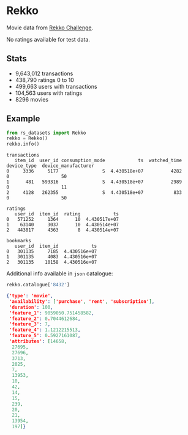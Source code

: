 # Rekko

Movie data from [Rekko Challenge](https://boosters.pro/championship/rekko_challenge/data). 

No ratings available for test data.

## Stats
- 9,643,012 transactions
- 438,790 ratings 0 to 10
- 499,663 users with transactions
- 104,563 users with ratings
- 8296 movies

## Example

```python
from rs_datasets import Rekko
rekko = Rekko()
rekko.info()
```
```text
transactions
   item_id  user_id consumption_mode            ts  watched_time  device_type  device_manufacturer
0     3336     5177                S  4.430518e+07          4282            0                   50
1      481   593316                S  4.430518e+07          2989            0                   11
2     4128   262355                S  4.430518e+07           833            0                   50

ratings
   user_id  item_id  rating            ts
0   571252     1364      10  4.430517e+07
1    63140     3037      10  4.430514e+07
2   443817     4363       8  4.430514e+07

bookmarks
   user_id  item_id            ts
0   301135     7185  4.430516e+07
1   301135     4083  4.430516e+07
2   301135    10158  4.430516e+07
```
Additional info available in `json` catalogue:
```python
rekko.catalogue['8432']
```
```json
{'type': 'movie',
 'availability': ['purchase', 'rent', 'subscription'],
 'duration': 100,
 'feature_1': 9059050.751458582,
 'feature_2': 0.7044612684,
 'feature_3': 7,
 'feature_4': 1.1212215513,
 'feature_5': 0.5927161087,
 'attributes': [14658,
  27695,
  27696,
  3713,
  2025,
  7,
  13953,
  10,
  42,
  14,
  15,
  239,
  20,
  21,
  13954,
  197]}
```